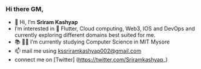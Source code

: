 ### Hi there GM,

<!--
**Sriramkashyapks/Sriramkashyapks** is a ✨ _special_ ✨ repository because its `README.md` (this file) appears on your GitHub profile.
-->

- 👋 Hi, I’m **Sriram Kashyap**
- I’m interested in 👀 Flutter, Cloud computing, Web3, IOS and DevOps and currently exploring different domains best suited for me.
- 📚 🧑‍🏫 I’m currently studying Computer Science in MIT Mysore
- 📫 mail me using kssriramkashyap002@gmail.com
- connect me on [Twitter] (https://twitter.com/Sriramkashyap_)

